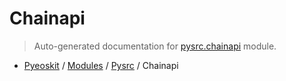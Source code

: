 # Chainapi

> Auto-generated documentation for [pysrc.chainapi](https://github.com/AMAX-DAO-DEV/pyamaxkit/blob/master/pysrc/chainapi.py) module.

- [Pyeoskit](../README.md#pyeoskit-index) / [Modules](../MODULES.md#pyeoskit-modules) / [Pysrc](index.md#pysrc) / Chainapi

